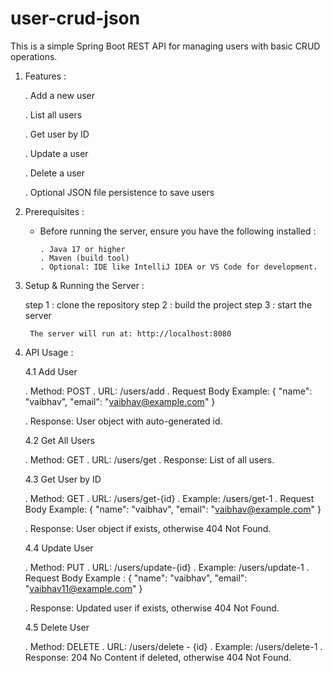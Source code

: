 # user-crud-json

This is a simple Spring Boot REST API for managing users with basic CRUD operations. 


1. Features :

     . Add a new user

     . List all users

     . Get user by ID

     . Update a user

     . Delete a user

     . Optional JSON file persistence to save users


2. Prerequisites :

     * Before running the server, ensure you have the following installed :

           . Java 17 or higher
           . Maven (build tool)
           . Optional: IDE like IntelliJ IDEA or VS Code for development.


3. Setup & Running the Server :

     step 1 : clone the repository
     step 2 : build the project
     step 3 : start the server

        The server will run at: http://localhost:8080


4. API Usage :

    4.1 Add User
   
      . Method: POST
      . URL: /users/add
      . Request Body Example:
            {
              "name": "vaibhav",
              "email": "vaibhav@example.com"
            }
   
      . Response: User object with auto-generated id.


   4.2 Get All Users

      . Method: GET
      . URL: /users/get
      . Response: List of all users.


   4.3 Get User by ID

      . Method: GET
      . URL: /users/get-{id}
      . Example: /users/get-1
      . Request Body Example:
             {
              "name": "vaibhav",
              "email": "vaibhav@example.com"
            }
   
      . Response: User object if exists, otherwise 404 Not Found.


   4.4 Update User

      . Method: PUT
      . URL: /users/update-{id}
      . Example: /users/update-1
      . Request Body Example :
               {
                 "name": "vaibhav",
                 "email": "vaibhav11@example.com"
               }

      . Response: Updated user if exists, otherwise 404 Not Found.


   4.5 Delete User

      . Method: DELETE
      . URL: /users/delete - {id}
      . Example: /users/delete-1
      . Response: 204 No Content if deleted, otherwise 404 Not Found.
   
       





     
   

          



   
   
